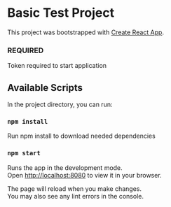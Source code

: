 # Basic Test Project

This project was bootstrapped with [Create React App](https://github.com/facebook/create-react-app).

### REQUIRED

Token required to start application

## Available Scripts

In the project directory, you can run:

### `npm install`

Run npm install to download needed dependencies

### `npm start`

Runs the app in the development mode.\
Open [http://localhost:8080](http://localhost:8080) to view it in your browser.

The page will reload when you make changes.\
You may also see any lint errors in the console.
